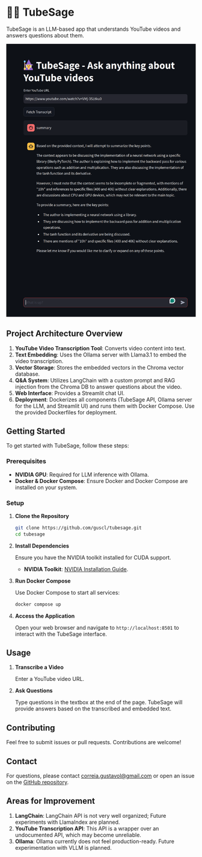 # 🧙‍♂️ TubeSage

TubeSage is an LLM-based app that understands YouTube videos and answers questions about them.

![TubeSage](images/system.png)

## Project Architecture Overview

1. **YouTube Video Transcription Tool**: Converts video content into text.
2. **Text Embedding**: Uses the Ollama server with Llama3.1 to embed the video transcription.
3. **Vector Storage**: Stores the embedded vectors in the Chroma vector database.
4. **Q&A System**: Utilizes LangChain with a custom prompt and RAG injection from the Chroma DB to answer questions about the video.
5. **Web Interface**: Provides a Streamlit chat UI.
6. **Deployment**: Dockerizes all components (TubeSage API, Ollama server for the LLM, and Streamlit UI) and runs them with Docker Compose. Use the provided Dockerfiles for deployment.

## Getting Started

To get started with TubeSage, follow these steps:

### Prerequisites

- **NVIDIA GPU**: Required for LLM inference with Ollama.
- **Docker & Docker Compose**: Ensure Docker and Docker Compose are installed on your system.

### Setup

1. **Clone the Repository**

   ```bash
   git clone https://github.com/guscl/tubesage.git
   cd tubesage
   ```

2. **Install Dependencies**

   Ensure you have the NVIDIA toolkit installed for CUDA support.
   - **NVIDIA Toolkit**: [NVIDIA Installation Guide](https://docs.nvidia.com/datacenter/cloud-native/container-toolkit/latest/install-guide.html#installation).

3. **Run Docker Compose**

   Use Docker Compose to start all services:

   ```bash
   docker compose up
   ```

4. **Access the Application**

   Open your web browser and navigate to `http://localhost:8501` to interact with the TubeSage interface.

## Usage

1. **Transcribe a Video**

   Enter a YouTube video URL.

2. **Ask Questions**

   Type questions in the textbox at the end of the page. TubeSage will provide answers based on the transcribed and embedded text.

## Contributing

Feel free to submit issues or pull requests. Contributions are welcome!

## Contact

For questions, please contact [correia.gustavol@gmail.com](mailto:correia.gustavol@gmail.com) or open an issue on the [GitHub repository](https://github.com/guscl/tubesage/issues).

## Areas for Improvement

1. **LangChain**: LangChain API is not very well organized; Future experiments with LlamaIndex are planned.
2. **YouTube Transcription API**: This API is a wrapper over an undocumented API, which may become unreliable.
3. **Ollama**: Ollama currently does not feel production-ready. Future experimentation with VLLM is planned.
